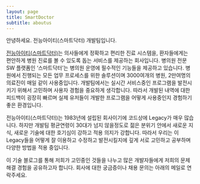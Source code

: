```yaml
---
layout: page
title: SmartDoctor
subtitle: aboutus
---
```


안녕하세요. 전능아이티(스마트닥터) 개발팀입니다.

 [전능아이티(스마트닥터)](https://smartdoctor.cc/)는 의사들에게 정확하고 편리한 진료 시스템을, 환자들에게는 편안하게 병원 진료를 볼 수 있도록 돕는 서비스를 제공하는 회사입니다. 
병의원 전문 SW 플랫폼인 ‘스마트닥터’는 병의원 운영에 필수적인 기능들을 제공하고 있습니다. 병원에서 진행되는 모든 업무 프로세스를 위한 솔루션이며 3000여개의 병원, 2만여명의 의료진이 매일 같이 사용중입니다. 개발팀에서는 실시간 서비스중인 프로그램을 발전시키기 위해서 고민하며 사용자 경험을 중요하게 생각합니다. 따라서 개발된 내역에 대한 피드백이 굉장히 빠르며 실제 유저들이 개발한 프로그램을 어떻게 사용중인지 경험하기 좋은 환경입니다.

전능아이티(스마트닥터)는 1983년에 설립된 회사이기에 코드상에 Legacy가 매우 많습니다. 하지만 개발팀 평균연령이 30대가 넘지 않을정도로 젊은 분위기 안에서 새로운 지식, 새로운 기술에 대한 호기심이 강하고 적용 의지가 강합니다. 따라서 우리는 이 Legacy들을 어떻게 잘 이용하고 수정하고 발전시킬지에 깊게 서로 고민하고 공부하며 다양한 방법을 적용 중입니다. 

이 기술 블로그를 통해 저희가 고민중인 것들을 나누고 많은 개발자들에게 저희의 문제해결 경험을 공유하고자 합니다.
회사에 대한 궁금증이나 채용 문의는 아래의 메일로 연락주세요.
